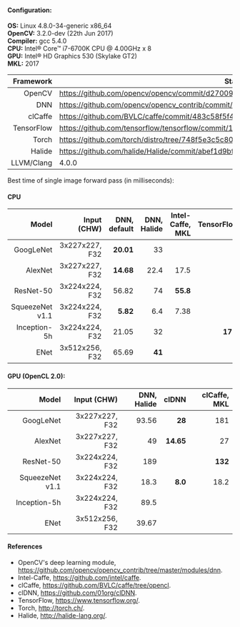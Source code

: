 #### Configuration:

 **OS:** Linux 4.8.0-34-generic x86_64  
 **OpenCV:** 3.2.0-dev (22th Jun 2017)  
 **Compiler:** gcc 5.4.0  
 **CPU:** Intel&reg; Core&trade; i7-6700K CPU @ 4.00GHz x 8  
 **GPU:** Intel&reg; HD Graphics 530 (Skylake GT2)  
 **MKL:** 2017


|   Framework| State                                                                                   |
|-----------:|-----------------------------------------------------------------------------------------|
|     OpenCV | https://github.com/opencv/opencv/commit/d27009c775307e18d28da430862665ef1934d400        |
|        DNN | https://github.com/opencv/opencv_contrib/commit/e551d15c2b58edce36fe5a5c23072cbe6ce74a93|
|    clCaffe | https://github.com/BVLC/caffe/commit/483c58f5f46b5959dc0a978882843713daae18f6           |
| TensorFlow | https://github.com/tensorflow/tensorflow/commit/1ec6ed51182adf8f1b03a3188c16cd8a45ca6c85|
|      Torch | https://github.com/torch/distro/tree/748f5e3c5c804eebf5715c0b47b1519d60ef4409           |
|     Halide | https://github.com/halide/Halide/commit/abef1d9bf6cb3f866393fa4c5f48726f728285ee        |
| LLVM/Clang | 4.0.0                                                                                   |

Best time of single image forward pass (in milliseconds):

#### CPU

|           Model |    Input (CHW) | DNN, default| DNN, Halide | Intel-Caffe, MKL | TensorFlow | Torch, MKL |
|----------------:|---------------:|------------:|------------:|-----------------:|-----------:|-----------:|
|       GoogLeNet | 3x227x227, F32 |   **20.01** |          33 |                  |            |            |
|         AlexNet | 3x227x227, F32 |   **14.68** |        22.4 |             17.5 |            |            |
|       ResNet-50 | 3x224x224, F32 |       56.82 |          74 |         **55.8** |            |            |
| SqueezeNet v1.1 | 3x224x224, F32 |    **5.82** |         6.4 |             7.38 |            |            |
|    Inception-5h | 3x224x224, F32 |       21.05 |          32 |                  |   **17.9** |            |
|            ENet | 3x512x256, F32 |       65.69 |      **41** |                  |            |        240 |

#### GPU (OpenCL 2.0): 

|           Model |    Input (CHW) | DNN, Halide |     clDNN | clCaffe, MKL |
|----------------:|---------------:|------------:|----------:|-------------:|
|       GoogLeNet | 3x227x227, F32 |       93.56 |    **28** |          181 |
|         AlexNet | 3x227x227, F32 |          49 | **14.65** |           27 |
|       ResNet-50 | 3x224x224, F32 |         189 |           |      **132** |
| SqueezeNet v1.1 | 3x224x224, F32 |        18.3 |   **8.0** |         18.2 |
|    Inception-5h | 3x224x224, F32 |        89.5 |           |              |
|            ENet | 3x512x256, F32 |       39.67 |           |              |

#### References
* OpenCV's deep learning module, https://github.com/opencv/opencv_contrib/tree/master/modules/dnn.
* Intel-Caffe, https://github.com/intel/caffe.
* clCaffe, https://github.com/BVLC/caffe/tree/opencl.
* clDNN, https://github.com/01org/clDNN.
* TensorFlow, https://www.tensorflow.org/.
* Torch, http://torch.ch/.
* Halide, http://halide-lang.org/.
